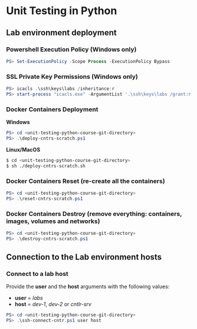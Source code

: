 # Unit Testing in Python

## Lab environment deployment

### Powershell Execution Policy (Windows only)

```powershell
PS> Set-ExecutionPolicy -Scope Process -ExecutionPolicy Bypass
```

### SSL Private Key Permissions (Windows only)

```powershell
PS> icacls .\ssh\keys\labs /inheritance:r
PS> start-process "icacls.exe" -ArgumentList '.\ssh\keys\labs /grant:r "$env:USERNAME":"(R)"'
```

### Docker Containers Deployment

**Windows**

```powershell
PS> cd <unit-testing-python-course-git-directory>
PS> .\deploy-cntrs-scratch.ps1
```

**Linux/MacOS**

```bash
$ cd <unit-testing-python-course-git-directory>
$ sh ./deploy-cntrs-scratch.sh
```


### Docker Containers Reset (re-create all the containers)

```powershell
PS> cd <unit-testing-python-course-git-directory>
PS> .\reset-cntrs-scratch.ps1
```

### Docker Containers Destroy (remove everything: containers, images, volumes and networks)

```powershell
PS> cd <unit-testing-python-course-git-directory>
PS> .\destroy-cntrs-scratch.ps1
```

## Connection to the Lab environment hosts

### Connect to a lab host

Provide the **user** and the **host** arguments with the following values:

* **user** = _labs_
* **host** = _dev-1_, _dev-2_ or _cntlr-srv_

```powershell
PS> cd <unit-testing-python-course-git-directory>
PS> .\ssh-connect-cntr.ps1 user host
```


